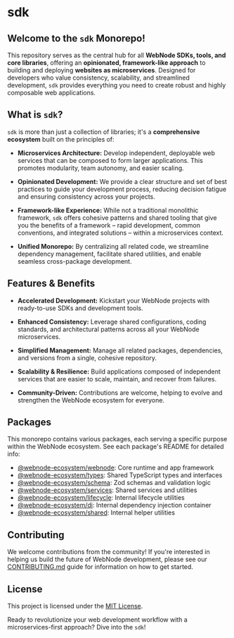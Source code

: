 # sdk

## Welcome to the `sdk` Monorepo!

This repository serves as the central hub for all **WebNode SDKs, tools, and core libraries**, offering an **opinionated, framework-like approach** to building and deploying **websites as microservices**. Designed for developers who value consistency, scalability, and streamlined development, `sdk` provides everything you need to create robust and highly composable web applications.

## What is `sdk`?

`sdk` is more than just a collection of libraries; it's a **comprehensive ecosystem** built on the principles of:

- **Microservices Architecture:** Develop independent, deployable web services that can be composed to form larger applications. This promotes modularity, team autonomy, and easier scaling.

- **Opinionated Development:** We provide a clear structure and set of best practices to guide your development process, reducing decision fatigue and ensuring consistency across your projects.

- **Framework-like Experience:** While not a traditional monolithic framework, `sdk` offers cohesive patterns and shared tooling that give you the benefits of a framework – rapid development, common conventions, and integrated solutions – within a microservices context.

- **Unified Monorepo:** By centralizing all related code, we streamline dependency management, facilitate shared utilities, and enable seamless cross-package development.

## Features & Benefits

- **Accelerated Development:** Kickstart your WebNode projects with ready-to-use SDKs and development tools.

- **Enhanced Consistency:** Leverage shared configurations, coding standards, and architectural patterns across all your WebNode microservices.

- **Simplified Management:** Manage all related packages, dependencies, and versions from a single, cohesive repository.

- **Scalability & Resilience:** Build applications composed of independent services that are easier to scale, maintain, and recover from failures.

- **Community-Driven:** Contributions are welcome, helping to evolve and strengthen the WebNode ecosystem for everyone.

## Packages

This monorepo contains various packages, each serving a specific purpose within the WebNode ecosystem. See each package's README for detailed info:

- [@webnode-ecosystem/webnode](sdk/core/README.md): Core runtime and app framework
- [@webnode-ecosystem/types](sdk/types/README.md): Shared TypeScript types and interfaces
- [@webnode-ecosystem/schema](sdk/schema/README.md): Zod schemas and validation logic
- [@webnode-ecosystem/services](sdk/services/README.md): Shared services and utilities
- [@webnode-ecosystem/lifecycle](sdk/lifecycle/README.md): Internal lifecycle utilities
- [@webnode-ecosystem/di](sdk/di/README.md): Internal dependency injection container
- [@webnode-ecosystem/shared](sdk/shared/README.md): Internal helper utilities

## Contributing

We welcome contributions from the community! If you're interested in helping us build the future of WebNode development, please see our [CONTRIBUTING.md](CONTRIBUTING.md) guide for information on how to get started.

## License

This project is licensed under the [MIT License](LICENSE).

Ready to revolutionize your web development workflow with a microservices-first approach? Dive into the `sdk`!

